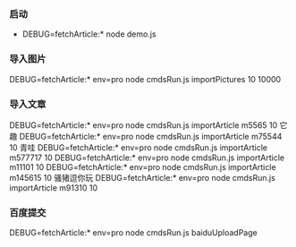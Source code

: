 ### 启动

- DEBUG=fetchArticle:* node demo.js

### 导入图片

DEBUG=fetchArticle:* env=pro node cmdsRun.js importPictures 10 10000

### 导入文章

DEBUG=fetchArticle:* env=pro node cmdsRun.js importArticle m5565 10
它趣 
DEBUG=fetchArticle:* env=pro node cmdsRun.js importArticle m75544 10
青哇
DEBUG=fetchArticle:* env=pro node cmdsRun.js importArticle m577717 10
DEBUG=fetchArticle:* env=pro node cmdsRun.js importArticle m11101 10
DEBUG=fetchArticle:* env=pro node cmdsRun.js importArticle m145615 10 
骚猪逗你玩
DEBUG=fetchArticle:* env=pro node cmdsRun.js importArticle m91310 10 

### 百度提交
DEBUG=fetchArticle:* env=pro node cmdsRun.js baiduUploadPage

